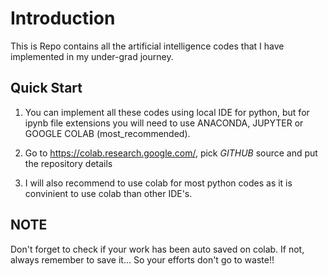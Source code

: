 # Introduction

This is Repo contains all the artificial intelligence codes that I have implemented in my under-grad journey.

## Quick Start

1. You can implement all these codes using local IDE for python, but for ipynb file extensions you will need to use ANACONDA, JUPYTER or GOOGLE COLAB (most_recommended).

2. Go to <https://colab.research.google.com/>, pick _GITHUB_ source and put the repository details

3. I will also recommend to use colab for most python codes as it is convinient to use colab than other IDE's.

## NOTE

Don't forget to check if your work has been auto saved on colab. If not, always remember to save it... So your efforts don't go to waste!!
